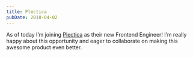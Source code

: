 ```yaml
---
title: Plectica
pubDate: 2018-04-02
---
```


As of today I’m joining [Plectica](https://www.plectica.com/) as their new Frontend Engineer! I’m really happy about this opportunity and eager to collaborate on making this awesome product even better.
